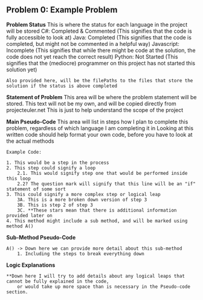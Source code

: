 ## Problem 0: Example Problem 


**Problem Status**
    This is where the status for each language in the project will be stored
    C#: Completed & Commented (This signifies that the code is fully accessible to look at)
    Java: Completed (This signifies that the code is completed, but might not be commented in a helpful way)
    Javascript: Incomplete (This signifies that while there might be code at the solution, the code does not yet reach the correct result)
    Python: Not Started (This signifies that the (mediocre) programmer on this project has not started this solution yet)

    Also provided here, will be the filePaths to the files that store the solution if the status is above completed


**Statement of Problem**
    This area will be where the problem statement will be stored. 
    This text will not be my own, and will be copied directly from projecteuler.net
    This is just to help understand the scope of the project 


**Main Pseudo-Code**
    This area will list in steps how I plan to complete this problem, regardless of which language I am completing it in
    Looking at this written code should help format your own code, before you have to look at the actual methods

    Example Code:

    1. This would be a step in the process
    2. This step could signify a loop
        2.1. This would signify step one that would be performed inside this loop
        2.2? The question mark will signify that this line will be an "if" statement of some sort
    3. This could signify a more complex step or logical leap
        3A. This is a more broken down version of step 3
        3B. This is step 2 of step 3
        3C. **These stars mean that there is additional information provided later on
    4. This method might include a sub method, and will be marked using method A() 



**Sub-Method Pseudo-Code**

    A() -> Down here we can provide more detail about this sub-method
        1. Including the steps to break everything down


**Logic Explanations**

    **Down here I will try to add details about any logical leaps that cannot be fully explained in the code,
        or would take up more space than is necessary in the Pseudo-code section. 
    